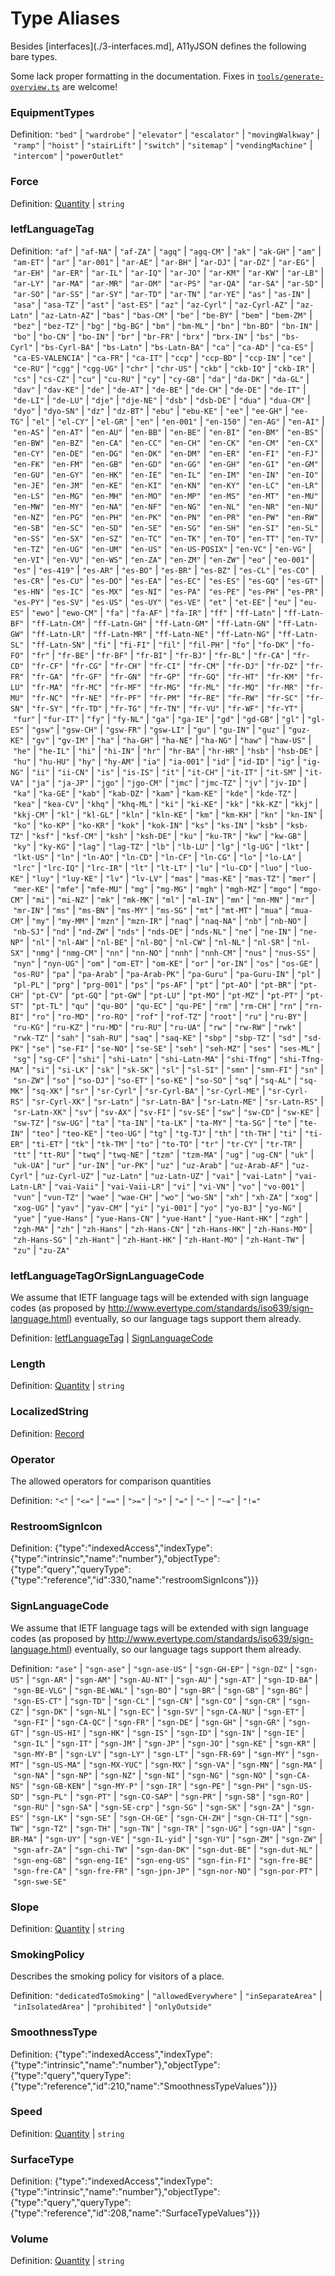 # Type Aliases

Besides [interfaces](./3-interfaces.md], A11yJSON defines the following bare types.

Some lack proper formatting in the documentation. Fixes in [`tools/generate-overview.ts`](https://github.com/sozialhelden/a11yjson/blob/master/tools/generate-overview.ts) are welcome!

### <a id="EquipmentTypes">EquipmentTypes</a>



Definition: <code>"bed"</code>&nbsp;|&nbsp;<code>"wardrobe"</code>&nbsp;|&nbsp;<code>"elevator"</code>&nbsp;|&nbsp;<code>"escalator"</code>&nbsp;|&nbsp;<code>"movingWalkway"</code>&nbsp;|&nbsp;<code>"ramp"</code>&nbsp;|&nbsp;<code>"hoist"</code>&nbsp;|&nbsp;<code>"stairLift"</code>&nbsp;|&nbsp;<code>"switch"</code>&nbsp;|&nbsp;<code>"sitemap"</code>&nbsp;|&nbsp;<code>"vendingMachine"</code>&nbsp;|&nbsp;<code>"intercom"</code>&nbsp;|&nbsp;<code>"powerOutlet"</code>



### <a id="Force">Force</a>



Definition: <a href="#Quantity">Quantity</a>&nbsp;|&nbsp;<code>string</code>



### <a id="IetfLanguageTag">IetfLanguageTag</a>



Definition: <code>"af"</code>&nbsp;|&nbsp;<code>"af-NA"</code>&nbsp;|&nbsp;<code>"af-ZA"</code>&nbsp;|&nbsp;<code>"agq"</code>&nbsp;|&nbsp;<code>"agq-CM"</code>&nbsp;|&nbsp;<code>"ak"</code>&nbsp;|&nbsp;<code>"ak-GH"</code>&nbsp;|&nbsp;<code>"am"</code>&nbsp;|&nbsp;<code>"am-ET"</code>&nbsp;|&nbsp;<code>"ar"</code>&nbsp;|&nbsp;<code>"ar-001"</code>&nbsp;|&nbsp;<code>"ar-AE"</code>&nbsp;|&nbsp;<code>"ar-BH"</code>&nbsp;|&nbsp;<code>"ar-DJ"</code>&nbsp;|&nbsp;<code>"ar-DZ"</code>&nbsp;|&nbsp;<code>"ar-EG"</code>&nbsp;|&nbsp;<code>"ar-EH"</code>&nbsp;|&nbsp;<code>"ar-ER"</code>&nbsp;|&nbsp;<code>"ar-IL"</code>&nbsp;|&nbsp;<code>"ar-IQ"</code>&nbsp;|&nbsp;<code>"ar-JO"</code>&nbsp;|&nbsp;<code>"ar-KM"</code>&nbsp;|&nbsp;<code>"ar-KW"</code>&nbsp;|&nbsp;<code>"ar-LB"</code>&nbsp;|&nbsp;<code>"ar-LY"</code>&nbsp;|&nbsp;<code>"ar-MA"</code>&nbsp;|&nbsp;<code>"ar-MR"</code>&nbsp;|&nbsp;<code>"ar-OM"</code>&nbsp;|&nbsp;<code>"ar-PS"</code>&nbsp;|&nbsp;<code>"ar-QA"</code>&nbsp;|&nbsp;<code>"ar-SA"</code>&nbsp;|&nbsp;<code>"ar-SD"</code>&nbsp;|&nbsp;<code>"ar-SO"</code>&nbsp;|&nbsp;<code>"ar-SS"</code>&nbsp;|&nbsp;<code>"ar-SY"</code>&nbsp;|&nbsp;<code>"ar-TD"</code>&nbsp;|&nbsp;<code>"ar-TN"</code>&nbsp;|&nbsp;<code>"ar-YE"</code>&nbsp;|&nbsp;<code>"as"</code>&nbsp;|&nbsp;<code>"as-IN"</code>&nbsp;|&nbsp;<code>"asa"</code>&nbsp;|&nbsp;<code>"asa-TZ"</code>&nbsp;|&nbsp;<code>"ast"</code>&nbsp;|&nbsp;<code>"ast-ES"</code>&nbsp;|&nbsp;<code>"az"</code>&nbsp;|&nbsp;<code>"az-Cyrl"</code>&nbsp;|&nbsp;<code>"az-Cyrl-AZ"</code>&nbsp;|&nbsp;<code>"az-Latn"</code>&nbsp;|&nbsp;<code>"az-Latn-AZ"</code>&nbsp;|&nbsp;<code>"bas"</code>&nbsp;|&nbsp;<code>"bas-CM"</code>&nbsp;|&nbsp;<code>"be"</code>&nbsp;|&nbsp;<code>"be-BY"</code>&nbsp;|&nbsp;<code>"bem"</code>&nbsp;|&nbsp;<code>"bem-ZM"</code>&nbsp;|&nbsp;<code>"bez"</code>&nbsp;|&nbsp;<code>"bez-TZ"</code>&nbsp;|&nbsp;<code>"bg"</code>&nbsp;|&nbsp;<code>"bg-BG"</code>&nbsp;|&nbsp;<code>"bm"</code>&nbsp;|&nbsp;<code>"bm-ML"</code>&nbsp;|&nbsp;<code>"bn"</code>&nbsp;|&nbsp;<code>"bn-BD"</code>&nbsp;|&nbsp;<code>"bn-IN"</code>&nbsp;|&nbsp;<code>"bo"</code>&nbsp;|&nbsp;<code>"bo-CN"</code>&nbsp;|&nbsp;<code>"bo-IN"</code>&nbsp;|&nbsp;<code>"br"</code>&nbsp;|&nbsp;<code>"br-FR"</code>&nbsp;|&nbsp;<code>"brx"</code>&nbsp;|&nbsp;<code>"brx-IN"</code>&nbsp;|&nbsp;<code>"bs"</code>&nbsp;|&nbsp;<code>"bs-Cyrl"</code>&nbsp;|&nbsp;<code>"bs-Cyrl-BA"</code>&nbsp;|&nbsp;<code>"bs-Latn"</code>&nbsp;|&nbsp;<code>"bs-Latn-BA"</code>&nbsp;|&nbsp;<code>"ca"</code>&nbsp;|&nbsp;<code>"ca-AD"</code>&nbsp;|&nbsp;<code>"ca-ES"</code>&nbsp;|&nbsp;<code>"ca-ES-VALENCIA"</code>&nbsp;|&nbsp;<code>"ca-FR"</code>&nbsp;|&nbsp;<code>"ca-IT"</code>&nbsp;|&nbsp;<code>"ccp"</code>&nbsp;|&nbsp;<code>"ccp-BD"</code>&nbsp;|&nbsp;<code>"ccp-IN"</code>&nbsp;|&nbsp;<code>"ce"</code>&nbsp;|&nbsp;<code>"ce-RU"</code>&nbsp;|&nbsp;<code>"cgg"</code>&nbsp;|&nbsp;<code>"cgg-UG"</code>&nbsp;|&nbsp;<code>"chr"</code>&nbsp;|&nbsp;<code>"chr-US"</code>&nbsp;|&nbsp;<code>"ckb"</code>&nbsp;|&nbsp;<code>"ckb-IQ"</code>&nbsp;|&nbsp;<code>"ckb-IR"</code>&nbsp;|&nbsp;<code>"cs"</code>&nbsp;|&nbsp;<code>"cs-CZ"</code>&nbsp;|&nbsp;<code>"cu"</code>&nbsp;|&nbsp;<code>"cu-RU"</code>&nbsp;|&nbsp;<code>"cy"</code>&nbsp;|&nbsp;<code>"cy-GB"</code>&nbsp;|&nbsp;<code>"da"</code>&nbsp;|&nbsp;<code>"da-DK"</code>&nbsp;|&nbsp;<code>"da-GL"</code>&nbsp;|&nbsp;<code>"dav"</code>&nbsp;|&nbsp;<code>"dav-KE"</code>&nbsp;|&nbsp;<code>"de"</code>&nbsp;|&nbsp;<code>"de-AT"</code>&nbsp;|&nbsp;<code>"de-BE"</code>&nbsp;|&nbsp;<code>"de-CH"</code>&nbsp;|&nbsp;<code>"de-DE"</code>&nbsp;|&nbsp;<code>"de-IT"</code>&nbsp;|&nbsp;<code>"de-LI"</code>&nbsp;|&nbsp;<code>"de-LU"</code>&nbsp;|&nbsp;<code>"dje"</code>&nbsp;|&nbsp;<code>"dje-NE"</code>&nbsp;|&nbsp;<code>"dsb"</code>&nbsp;|&nbsp;<code>"dsb-DE"</code>&nbsp;|&nbsp;<code>"dua"</code>&nbsp;|&nbsp;<code>"dua-CM"</code>&nbsp;|&nbsp;<code>"dyo"</code>&nbsp;|&nbsp;<code>"dyo-SN"</code>&nbsp;|&nbsp;<code>"dz"</code>&nbsp;|&nbsp;<code>"dz-BT"</code>&nbsp;|&nbsp;<code>"ebu"</code>&nbsp;|&nbsp;<code>"ebu-KE"</code>&nbsp;|&nbsp;<code>"ee"</code>&nbsp;|&nbsp;<code>"ee-GH"</code>&nbsp;|&nbsp;<code>"ee-TG"</code>&nbsp;|&nbsp;<code>"el"</code>&nbsp;|&nbsp;<code>"el-CY"</code>&nbsp;|&nbsp;<code>"el-GR"</code>&nbsp;|&nbsp;<code>"en"</code>&nbsp;|&nbsp;<code>"en-001"</code>&nbsp;|&nbsp;<code>"en-150"</code>&nbsp;|&nbsp;<code>"en-AG"</code>&nbsp;|&nbsp;<code>"en-AI"</code>&nbsp;|&nbsp;<code>"en-AS"</code>&nbsp;|&nbsp;<code>"en-AT"</code>&nbsp;|&nbsp;<code>"en-AU"</code>&nbsp;|&nbsp;<code>"en-BB"</code>&nbsp;|&nbsp;<code>"en-BE"</code>&nbsp;|&nbsp;<code>"en-BI"</code>&nbsp;|&nbsp;<code>"en-BM"</code>&nbsp;|&nbsp;<code>"en-BS"</code>&nbsp;|&nbsp;<code>"en-BW"</code>&nbsp;|&nbsp;<code>"en-BZ"</code>&nbsp;|&nbsp;<code>"en-CA"</code>&nbsp;|&nbsp;<code>"en-CC"</code>&nbsp;|&nbsp;<code>"en-CH"</code>&nbsp;|&nbsp;<code>"en-CK"</code>&nbsp;|&nbsp;<code>"en-CM"</code>&nbsp;|&nbsp;<code>"en-CX"</code>&nbsp;|&nbsp;<code>"en-CY"</code>&nbsp;|&nbsp;<code>"en-DE"</code>&nbsp;|&nbsp;<code>"en-DG"</code>&nbsp;|&nbsp;<code>"en-DK"</code>&nbsp;|&nbsp;<code>"en-DM"</code>&nbsp;|&nbsp;<code>"en-ER"</code>&nbsp;|&nbsp;<code>"en-FI"</code>&nbsp;|&nbsp;<code>"en-FJ"</code>&nbsp;|&nbsp;<code>"en-FK"</code>&nbsp;|&nbsp;<code>"en-FM"</code>&nbsp;|&nbsp;<code>"en-GB"</code>&nbsp;|&nbsp;<code>"en-GD"</code>&nbsp;|&nbsp;<code>"en-GG"</code>&nbsp;|&nbsp;<code>"en-GH"</code>&nbsp;|&nbsp;<code>"en-GI"</code>&nbsp;|&nbsp;<code>"en-GM"</code>&nbsp;|&nbsp;<code>"en-GU"</code>&nbsp;|&nbsp;<code>"en-GY"</code>&nbsp;|&nbsp;<code>"en-HK"</code>&nbsp;|&nbsp;<code>"en-IE"</code>&nbsp;|&nbsp;<code>"en-IL"</code>&nbsp;|&nbsp;<code>"en-IM"</code>&nbsp;|&nbsp;<code>"en-IN"</code>&nbsp;|&nbsp;<code>"en-IO"</code>&nbsp;|&nbsp;<code>"en-JE"</code>&nbsp;|&nbsp;<code>"en-JM"</code>&nbsp;|&nbsp;<code>"en-KE"</code>&nbsp;|&nbsp;<code>"en-KI"</code>&nbsp;|&nbsp;<code>"en-KN"</code>&nbsp;|&nbsp;<code>"en-KY"</code>&nbsp;|&nbsp;<code>"en-LC"</code>&nbsp;|&nbsp;<code>"en-LR"</code>&nbsp;|&nbsp;<code>"en-LS"</code>&nbsp;|&nbsp;<code>"en-MG"</code>&nbsp;|&nbsp;<code>"en-MH"</code>&nbsp;|&nbsp;<code>"en-MO"</code>&nbsp;|&nbsp;<code>"en-MP"</code>&nbsp;|&nbsp;<code>"en-MS"</code>&nbsp;|&nbsp;<code>"en-MT"</code>&nbsp;|&nbsp;<code>"en-MU"</code>&nbsp;|&nbsp;<code>"en-MW"</code>&nbsp;|&nbsp;<code>"en-MY"</code>&nbsp;|&nbsp;<code>"en-NA"</code>&nbsp;|&nbsp;<code>"en-NF"</code>&nbsp;|&nbsp;<code>"en-NG"</code>&nbsp;|&nbsp;<code>"en-NL"</code>&nbsp;|&nbsp;<code>"en-NR"</code>&nbsp;|&nbsp;<code>"en-NU"</code>&nbsp;|&nbsp;<code>"en-NZ"</code>&nbsp;|&nbsp;<code>"en-PG"</code>&nbsp;|&nbsp;<code>"en-PH"</code>&nbsp;|&nbsp;<code>"en-PK"</code>&nbsp;|&nbsp;<code>"en-PN"</code>&nbsp;|&nbsp;<code>"en-PR"</code>&nbsp;|&nbsp;<code>"en-PW"</code>&nbsp;|&nbsp;<code>"en-RW"</code>&nbsp;|&nbsp;<code>"en-SB"</code>&nbsp;|&nbsp;<code>"en-SC"</code>&nbsp;|&nbsp;<code>"en-SD"</code>&nbsp;|&nbsp;<code>"en-SE"</code>&nbsp;|&nbsp;<code>"en-SG"</code>&nbsp;|&nbsp;<code>"en-SH"</code>&nbsp;|&nbsp;<code>"en-SI"</code>&nbsp;|&nbsp;<code>"en-SL"</code>&nbsp;|&nbsp;<code>"en-SS"</code>&nbsp;|&nbsp;<code>"en-SX"</code>&nbsp;|&nbsp;<code>"en-SZ"</code>&nbsp;|&nbsp;<code>"en-TC"</code>&nbsp;|&nbsp;<code>"en-TK"</code>&nbsp;|&nbsp;<code>"en-TO"</code>&nbsp;|&nbsp;<code>"en-TT"</code>&nbsp;|&nbsp;<code>"en-TV"</code>&nbsp;|&nbsp;<code>"en-TZ"</code>&nbsp;|&nbsp;<code>"en-UG"</code>&nbsp;|&nbsp;<code>"en-UM"</code>&nbsp;|&nbsp;<code>"en-US"</code>&nbsp;|&nbsp;<code>"en-US-POSIX"</code>&nbsp;|&nbsp;<code>"en-VC"</code>&nbsp;|&nbsp;<code>"en-VG"</code>&nbsp;|&nbsp;<code>"en-VI"</code>&nbsp;|&nbsp;<code>"en-VU"</code>&nbsp;|&nbsp;<code>"en-WS"</code>&nbsp;|&nbsp;<code>"en-ZA"</code>&nbsp;|&nbsp;<code>"en-ZM"</code>&nbsp;|&nbsp;<code>"en-ZW"</code>&nbsp;|&nbsp;<code>"eo"</code>&nbsp;|&nbsp;<code>"eo-001"</code>&nbsp;|&nbsp;<code>"es"</code>&nbsp;|&nbsp;<code>"es-419"</code>&nbsp;|&nbsp;<code>"es-AR"</code>&nbsp;|&nbsp;<code>"es-BO"</code>&nbsp;|&nbsp;<code>"es-BR"</code>&nbsp;|&nbsp;<code>"es-BZ"</code>&nbsp;|&nbsp;<code>"es-CL"</code>&nbsp;|&nbsp;<code>"es-CO"</code>&nbsp;|&nbsp;<code>"es-CR"</code>&nbsp;|&nbsp;<code>"es-CU"</code>&nbsp;|&nbsp;<code>"es-DO"</code>&nbsp;|&nbsp;<code>"es-EA"</code>&nbsp;|&nbsp;<code>"es-EC"</code>&nbsp;|&nbsp;<code>"es-ES"</code>&nbsp;|&nbsp;<code>"es-GQ"</code>&nbsp;|&nbsp;<code>"es-GT"</code>&nbsp;|&nbsp;<code>"es-HN"</code>&nbsp;|&nbsp;<code>"es-IC"</code>&nbsp;|&nbsp;<code>"es-MX"</code>&nbsp;|&nbsp;<code>"es-NI"</code>&nbsp;|&nbsp;<code>"es-PA"</code>&nbsp;|&nbsp;<code>"es-PE"</code>&nbsp;|&nbsp;<code>"es-PH"</code>&nbsp;|&nbsp;<code>"es-PR"</code>&nbsp;|&nbsp;<code>"es-PY"</code>&nbsp;|&nbsp;<code>"es-SV"</code>&nbsp;|&nbsp;<code>"es-US"</code>&nbsp;|&nbsp;<code>"es-UY"</code>&nbsp;|&nbsp;<code>"es-VE"</code>&nbsp;|&nbsp;<code>"et"</code>&nbsp;|&nbsp;<code>"et-EE"</code>&nbsp;|&nbsp;<code>"eu"</code>&nbsp;|&nbsp;<code>"eu-ES"</code>&nbsp;|&nbsp;<code>"ewo"</code>&nbsp;|&nbsp;<code>"ewo-CM"</code>&nbsp;|&nbsp;<code>"fa"</code>&nbsp;|&nbsp;<code>"fa-AF"</code>&nbsp;|&nbsp;<code>"fa-IR"</code>&nbsp;|&nbsp;<code>"ff"</code>&nbsp;|&nbsp;<code>"ff-Latn"</code>&nbsp;|&nbsp;<code>"ff-Latn-BF"</code>&nbsp;|&nbsp;<code>"ff-Latn-CM"</code>&nbsp;|&nbsp;<code>"ff-Latn-GH"</code>&nbsp;|&nbsp;<code>"ff-Latn-GM"</code>&nbsp;|&nbsp;<code>"ff-Latn-GN"</code>&nbsp;|&nbsp;<code>"ff-Latn-GW"</code>&nbsp;|&nbsp;<code>"ff-Latn-LR"</code>&nbsp;|&nbsp;<code>"ff-Latn-MR"</code>&nbsp;|&nbsp;<code>"ff-Latn-NE"</code>&nbsp;|&nbsp;<code>"ff-Latn-NG"</code>&nbsp;|&nbsp;<code>"ff-Latn-SL"</code>&nbsp;|&nbsp;<code>"ff-Latn-SN"</code>&nbsp;|&nbsp;<code>"fi"</code>&nbsp;|&nbsp;<code>"fi-FI"</code>&nbsp;|&nbsp;<code>"fil"</code>&nbsp;|&nbsp;<code>"fil-PH"</code>&nbsp;|&nbsp;<code>"fo"</code>&nbsp;|&nbsp;<code>"fo-DK"</code>&nbsp;|&nbsp;<code>"fo-FO"</code>&nbsp;|&nbsp;<code>"fr"</code>&nbsp;|&nbsp;<code>"fr-BE"</code>&nbsp;|&nbsp;<code>"fr-BF"</code>&nbsp;|&nbsp;<code>"fr-BI"</code>&nbsp;|&nbsp;<code>"fr-BJ"</code>&nbsp;|&nbsp;<code>"fr-BL"</code>&nbsp;|&nbsp;<code>"fr-CA"</code>&nbsp;|&nbsp;<code>"fr-CD"</code>&nbsp;|&nbsp;<code>"fr-CF"</code>&nbsp;|&nbsp;<code>"fr-CG"</code>&nbsp;|&nbsp;<code>"fr-CH"</code>&nbsp;|&nbsp;<code>"fr-CI"</code>&nbsp;|&nbsp;<code>"fr-CM"</code>&nbsp;|&nbsp;<code>"fr-DJ"</code>&nbsp;|&nbsp;<code>"fr-DZ"</code>&nbsp;|&nbsp;<code>"fr-FR"</code>&nbsp;|&nbsp;<code>"fr-GA"</code>&nbsp;|&nbsp;<code>"fr-GF"</code>&nbsp;|&nbsp;<code>"fr-GN"</code>&nbsp;|&nbsp;<code>"fr-GP"</code>&nbsp;|&nbsp;<code>"fr-GQ"</code>&nbsp;|&nbsp;<code>"fr-HT"</code>&nbsp;|&nbsp;<code>"fr-KM"</code>&nbsp;|&nbsp;<code>"fr-LU"</code>&nbsp;|&nbsp;<code>"fr-MA"</code>&nbsp;|&nbsp;<code>"fr-MC"</code>&nbsp;|&nbsp;<code>"fr-MF"</code>&nbsp;|&nbsp;<code>"fr-MG"</code>&nbsp;|&nbsp;<code>"fr-ML"</code>&nbsp;|&nbsp;<code>"fr-MQ"</code>&nbsp;|&nbsp;<code>"fr-MR"</code>&nbsp;|&nbsp;<code>"fr-MU"</code>&nbsp;|&nbsp;<code>"fr-NC"</code>&nbsp;|&nbsp;<code>"fr-NE"</code>&nbsp;|&nbsp;<code>"fr-PF"</code>&nbsp;|&nbsp;<code>"fr-PM"</code>&nbsp;|&nbsp;<code>"fr-RE"</code>&nbsp;|&nbsp;<code>"fr-RW"</code>&nbsp;|&nbsp;<code>"fr-SC"</code>&nbsp;|&nbsp;<code>"fr-SN"</code>&nbsp;|&nbsp;<code>"fr-SY"</code>&nbsp;|&nbsp;<code>"fr-TD"</code>&nbsp;|&nbsp;<code>"fr-TG"</code>&nbsp;|&nbsp;<code>"fr-TN"</code>&nbsp;|&nbsp;<code>"fr-VU"</code>&nbsp;|&nbsp;<code>"fr-WF"</code>&nbsp;|&nbsp;<code>"fr-YT"</code>&nbsp;|&nbsp;<code>"fur"</code>&nbsp;|&nbsp;<code>"fur-IT"</code>&nbsp;|&nbsp;<code>"fy"</code>&nbsp;|&nbsp;<code>"fy-NL"</code>&nbsp;|&nbsp;<code>"ga"</code>&nbsp;|&nbsp;<code>"ga-IE"</code>&nbsp;|&nbsp;<code>"gd"</code>&nbsp;|&nbsp;<code>"gd-GB"</code>&nbsp;|&nbsp;<code>"gl"</code>&nbsp;|&nbsp;<code>"gl-ES"</code>&nbsp;|&nbsp;<code>"gsw"</code>&nbsp;|&nbsp;<code>"gsw-CH"</code>&nbsp;|&nbsp;<code>"gsw-FR"</code>&nbsp;|&nbsp;<code>"gsw-LI"</code>&nbsp;|&nbsp;<code>"gu"</code>&nbsp;|&nbsp;<code>"gu-IN"</code>&nbsp;|&nbsp;<code>"guz"</code>&nbsp;|&nbsp;<code>"guz-KE"</code>&nbsp;|&nbsp;<code>"gv"</code>&nbsp;|&nbsp;<code>"gv-IM"</code>&nbsp;|&nbsp;<code>"ha"</code>&nbsp;|&nbsp;<code>"ha-GH"</code>&nbsp;|&nbsp;<code>"ha-NE"</code>&nbsp;|&nbsp;<code>"ha-NG"</code>&nbsp;|&nbsp;<code>"haw"</code>&nbsp;|&nbsp;<code>"haw-US"</code>&nbsp;|&nbsp;<code>"he"</code>&nbsp;|&nbsp;<code>"he-IL"</code>&nbsp;|&nbsp;<code>"hi"</code>&nbsp;|&nbsp;<code>"hi-IN"</code>&nbsp;|&nbsp;<code>"hr"</code>&nbsp;|&nbsp;<code>"hr-BA"</code>&nbsp;|&nbsp;<code>"hr-HR"</code>&nbsp;|&nbsp;<code>"hsb"</code>&nbsp;|&nbsp;<code>"hsb-DE"</code>&nbsp;|&nbsp;<code>"hu"</code>&nbsp;|&nbsp;<code>"hu-HU"</code>&nbsp;|&nbsp;<code>"hy"</code>&nbsp;|&nbsp;<code>"hy-AM"</code>&nbsp;|&nbsp;<code>"ia"</code>&nbsp;|&nbsp;<code>"ia-001"</code>&nbsp;|&nbsp;<code>"id"</code>&nbsp;|&nbsp;<code>"id-ID"</code>&nbsp;|&nbsp;<code>"ig"</code>&nbsp;|&nbsp;<code>"ig-NG"</code>&nbsp;|&nbsp;<code>"ii"</code>&nbsp;|&nbsp;<code>"ii-CN"</code>&nbsp;|&nbsp;<code>"is"</code>&nbsp;|&nbsp;<code>"is-IS"</code>&nbsp;|&nbsp;<code>"it"</code>&nbsp;|&nbsp;<code>"it-CH"</code>&nbsp;|&nbsp;<code>"it-IT"</code>&nbsp;|&nbsp;<code>"it-SM"</code>&nbsp;|&nbsp;<code>"it-VA"</code>&nbsp;|&nbsp;<code>"ja"</code>&nbsp;|&nbsp;<code>"ja-JP"</code>&nbsp;|&nbsp;<code>"jgo"</code>&nbsp;|&nbsp;<code>"jgo-CM"</code>&nbsp;|&nbsp;<code>"jmc"</code>&nbsp;|&nbsp;<code>"jmc-TZ"</code>&nbsp;|&nbsp;<code>"jv"</code>&nbsp;|&nbsp;<code>"jv-ID"</code>&nbsp;|&nbsp;<code>"ka"</code>&nbsp;|&nbsp;<code>"ka-GE"</code>&nbsp;|&nbsp;<code>"kab"</code>&nbsp;|&nbsp;<code>"kab-DZ"</code>&nbsp;|&nbsp;<code>"kam"</code>&nbsp;|&nbsp;<code>"kam-KE"</code>&nbsp;|&nbsp;<code>"kde"</code>&nbsp;|&nbsp;<code>"kde-TZ"</code>&nbsp;|&nbsp;<code>"kea"</code>&nbsp;|&nbsp;<code>"kea-CV"</code>&nbsp;|&nbsp;<code>"khq"</code>&nbsp;|&nbsp;<code>"khq-ML"</code>&nbsp;|&nbsp;<code>"ki"</code>&nbsp;|&nbsp;<code>"ki-KE"</code>&nbsp;|&nbsp;<code>"kk"</code>&nbsp;|&nbsp;<code>"kk-KZ"</code>&nbsp;|&nbsp;<code>"kkj"</code>&nbsp;|&nbsp;<code>"kkj-CM"</code>&nbsp;|&nbsp;<code>"kl"</code>&nbsp;|&nbsp;<code>"kl-GL"</code>&nbsp;|&nbsp;<code>"kln"</code>&nbsp;|&nbsp;<code>"kln-KE"</code>&nbsp;|&nbsp;<code>"km"</code>&nbsp;|&nbsp;<code>"km-KH"</code>&nbsp;|&nbsp;<code>"kn"</code>&nbsp;|&nbsp;<code>"kn-IN"</code>&nbsp;|&nbsp;<code>"ko"</code>&nbsp;|&nbsp;<code>"ko-KP"</code>&nbsp;|&nbsp;<code>"ko-KR"</code>&nbsp;|&nbsp;<code>"kok"</code>&nbsp;|&nbsp;<code>"kok-IN"</code>&nbsp;|&nbsp;<code>"ks"</code>&nbsp;|&nbsp;<code>"ks-IN"</code>&nbsp;|&nbsp;<code>"ksb"</code>&nbsp;|&nbsp;<code>"ksb-TZ"</code>&nbsp;|&nbsp;<code>"ksf"</code>&nbsp;|&nbsp;<code>"ksf-CM"</code>&nbsp;|&nbsp;<code>"ksh"</code>&nbsp;|&nbsp;<code>"ksh-DE"</code>&nbsp;|&nbsp;<code>"ku"</code>&nbsp;|&nbsp;<code>"ku-TR"</code>&nbsp;|&nbsp;<code>"kw"</code>&nbsp;|&nbsp;<code>"kw-GB"</code>&nbsp;|&nbsp;<code>"ky"</code>&nbsp;|&nbsp;<code>"ky-KG"</code>&nbsp;|&nbsp;<code>"lag"</code>&nbsp;|&nbsp;<code>"lag-TZ"</code>&nbsp;|&nbsp;<code>"lb"</code>&nbsp;|&nbsp;<code>"lb-LU"</code>&nbsp;|&nbsp;<code>"lg"</code>&nbsp;|&nbsp;<code>"lg-UG"</code>&nbsp;|&nbsp;<code>"lkt"</code>&nbsp;|&nbsp;<code>"lkt-US"</code>&nbsp;|&nbsp;<code>"ln"</code>&nbsp;|&nbsp;<code>"ln-AO"</code>&nbsp;|&nbsp;<code>"ln-CD"</code>&nbsp;|&nbsp;<code>"ln-CF"</code>&nbsp;|&nbsp;<code>"ln-CG"</code>&nbsp;|&nbsp;<code>"lo"</code>&nbsp;|&nbsp;<code>"lo-LA"</code>&nbsp;|&nbsp;<code>"lrc"</code>&nbsp;|&nbsp;<code>"lrc-IQ"</code>&nbsp;|&nbsp;<code>"lrc-IR"</code>&nbsp;|&nbsp;<code>"lt"</code>&nbsp;|&nbsp;<code>"lt-LT"</code>&nbsp;|&nbsp;<code>"lu"</code>&nbsp;|&nbsp;<code>"lu-CD"</code>&nbsp;|&nbsp;<code>"luo"</code>&nbsp;|&nbsp;<code>"luo-KE"</code>&nbsp;|&nbsp;<code>"luy"</code>&nbsp;|&nbsp;<code>"luy-KE"</code>&nbsp;|&nbsp;<code>"lv"</code>&nbsp;|&nbsp;<code>"lv-LV"</code>&nbsp;|&nbsp;<code>"mas"</code>&nbsp;|&nbsp;<code>"mas-KE"</code>&nbsp;|&nbsp;<code>"mas-TZ"</code>&nbsp;|&nbsp;<code>"mer"</code>&nbsp;|&nbsp;<code>"mer-KE"</code>&nbsp;|&nbsp;<code>"mfe"</code>&nbsp;|&nbsp;<code>"mfe-MU"</code>&nbsp;|&nbsp;<code>"mg"</code>&nbsp;|&nbsp;<code>"mg-MG"</code>&nbsp;|&nbsp;<code>"mgh"</code>&nbsp;|&nbsp;<code>"mgh-MZ"</code>&nbsp;|&nbsp;<code>"mgo"</code>&nbsp;|&nbsp;<code>"mgo-CM"</code>&nbsp;|&nbsp;<code>"mi"</code>&nbsp;|&nbsp;<code>"mi-NZ"</code>&nbsp;|&nbsp;<code>"mk"</code>&nbsp;|&nbsp;<code>"mk-MK"</code>&nbsp;|&nbsp;<code>"ml"</code>&nbsp;|&nbsp;<code>"ml-IN"</code>&nbsp;|&nbsp;<code>"mn"</code>&nbsp;|&nbsp;<code>"mn-MN"</code>&nbsp;|&nbsp;<code>"mr"</code>&nbsp;|&nbsp;<code>"mr-IN"</code>&nbsp;|&nbsp;<code>"ms"</code>&nbsp;|&nbsp;<code>"ms-BN"</code>&nbsp;|&nbsp;<code>"ms-MY"</code>&nbsp;|&nbsp;<code>"ms-SG"</code>&nbsp;|&nbsp;<code>"mt"</code>&nbsp;|&nbsp;<code>"mt-MT"</code>&nbsp;|&nbsp;<code>"mua"</code>&nbsp;|&nbsp;<code>"mua-CM"</code>&nbsp;|&nbsp;<code>"my"</code>&nbsp;|&nbsp;<code>"my-MM"</code>&nbsp;|&nbsp;<code>"mzn"</code>&nbsp;|&nbsp;<code>"mzn-IR"</code>&nbsp;|&nbsp;<code>"naq"</code>&nbsp;|&nbsp;<code>"naq-NA"</code>&nbsp;|&nbsp;<code>"nb"</code>&nbsp;|&nbsp;<code>"nb-NO"</code>&nbsp;|&nbsp;<code>"nb-SJ"</code>&nbsp;|&nbsp;<code>"nd"</code>&nbsp;|&nbsp;<code>"nd-ZW"</code>&nbsp;|&nbsp;<code>"nds"</code>&nbsp;|&nbsp;<code>"nds-DE"</code>&nbsp;|&nbsp;<code>"nds-NL"</code>&nbsp;|&nbsp;<code>"ne"</code>&nbsp;|&nbsp;<code>"ne-IN"</code>&nbsp;|&nbsp;<code>"ne-NP"</code>&nbsp;|&nbsp;<code>"nl"</code>&nbsp;|&nbsp;<code>"nl-AW"</code>&nbsp;|&nbsp;<code>"nl-BE"</code>&nbsp;|&nbsp;<code>"nl-BQ"</code>&nbsp;|&nbsp;<code>"nl-CW"</code>&nbsp;|&nbsp;<code>"nl-NL"</code>&nbsp;|&nbsp;<code>"nl-SR"</code>&nbsp;|&nbsp;<code>"nl-SX"</code>&nbsp;|&nbsp;<code>"nmg"</code>&nbsp;|&nbsp;<code>"nmg-CM"</code>&nbsp;|&nbsp;<code>"nn"</code>&nbsp;|&nbsp;<code>"nn-NO"</code>&nbsp;|&nbsp;<code>"nnh"</code>&nbsp;|&nbsp;<code>"nnh-CM"</code>&nbsp;|&nbsp;<code>"nus"</code>&nbsp;|&nbsp;<code>"nus-SS"</code>&nbsp;|&nbsp;<code>"nyn"</code>&nbsp;|&nbsp;<code>"nyn-UG"</code>&nbsp;|&nbsp;<code>"om"</code>&nbsp;|&nbsp;<code>"om-ET"</code>&nbsp;|&nbsp;<code>"om-KE"</code>&nbsp;|&nbsp;<code>"or"</code>&nbsp;|&nbsp;<code>"or-IN"</code>&nbsp;|&nbsp;<code>"os"</code>&nbsp;|&nbsp;<code>"os-GE"</code>&nbsp;|&nbsp;<code>"os-RU"</code>&nbsp;|&nbsp;<code>"pa"</code>&nbsp;|&nbsp;<code>"pa-Arab"</code>&nbsp;|&nbsp;<code>"pa-Arab-PK"</code>&nbsp;|&nbsp;<code>"pa-Guru"</code>&nbsp;|&nbsp;<code>"pa-Guru-IN"</code>&nbsp;|&nbsp;<code>"pl"</code>&nbsp;|&nbsp;<code>"pl-PL"</code>&nbsp;|&nbsp;<code>"prg"</code>&nbsp;|&nbsp;<code>"prg-001"</code>&nbsp;|&nbsp;<code>"ps"</code>&nbsp;|&nbsp;<code>"ps-AF"</code>&nbsp;|&nbsp;<code>"pt"</code>&nbsp;|&nbsp;<code>"pt-AO"</code>&nbsp;|&nbsp;<code>"pt-BR"</code>&nbsp;|&nbsp;<code>"pt-CH"</code>&nbsp;|&nbsp;<code>"pt-CV"</code>&nbsp;|&nbsp;<code>"pt-GQ"</code>&nbsp;|&nbsp;<code>"pt-GW"</code>&nbsp;|&nbsp;<code>"pt-LU"</code>&nbsp;|&nbsp;<code>"pt-MO"</code>&nbsp;|&nbsp;<code>"pt-MZ"</code>&nbsp;|&nbsp;<code>"pt-PT"</code>&nbsp;|&nbsp;<code>"pt-ST"</code>&nbsp;|&nbsp;<code>"pt-TL"</code>&nbsp;|&nbsp;<code>"qu"</code>&nbsp;|&nbsp;<code>"qu-BO"</code>&nbsp;|&nbsp;<code>"qu-EC"</code>&nbsp;|&nbsp;<code>"qu-PE"</code>&nbsp;|&nbsp;<code>"rm"</code>&nbsp;|&nbsp;<code>"rm-CH"</code>&nbsp;|&nbsp;<code>"rn"</code>&nbsp;|&nbsp;<code>"rn-BI"</code>&nbsp;|&nbsp;<code>"ro"</code>&nbsp;|&nbsp;<code>"ro-MD"</code>&nbsp;|&nbsp;<code>"ro-RO"</code>&nbsp;|&nbsp;<code>"rof"</code>&nbsp;|&nbsp;<code>"rof-TZ"</code>&nbsp;|&nbsp;<code>"root"</code>&nbsp;|&nbsp;<code>"ru"</code>&nbsp;|&nbsp;<code>"ru-BY"</code>&nbsp;|&nbsp;<code>"ru-KG"</code>&nbsp;|&nbsp;<code>"ru-KZ"</code>&nbsp;|&nbsp;<code>"ru-MD"</code>&nbsp;|&nbsp;<code>"ru-RU"</code>&nbsp;|&nbsp;<code>"ru-UA"</code>&nbsp;|&nbsp;<code>"rw"</code>&nbsp;|&nbsp;<code>"rw-RW"</code>&nbsp;|&nbsp;<code>"rwk"</code>&nbsp;|&nbsp;<code>"rwk-TZ"</code>&nbsp;|&nbsp;<code>"sah"</code>&nbsp;|&nbsp;<code>"sah-RU"</code>&nbsp;|&nbsp;<code>"saq"</code>&nbsp;|&nbsp;<code>"saq-KE"</code>&nbsp;|&nbsp;<code>"sbp"</code>&nbsp;|&nbsp;<code>"sbp-TZ"</code>&nbsp;|&nbsp;<code>"sd"</code>&nbsp;|&nbsp;<code>"sd-PK"</code>&nbsp;|&nbsp;<code>"se"</code>&nbsp;|&nbsp;<code>"se-FI"</code>&nbsp;|&nbsp;<code>"se-NO"</code>&nbsp;|&nbsp;<code>"se-SE"</code>&nbsp;|&nbsp;<code>"seh"</code>&nbsp;|&nbsp;<code>"seh-MZ"</code>&nbsp;|&nbsp;<code>"ses"</code>&nbsp;|&nbsp;<code>"ses-ML"</code>&nbsp;|&nbsp;<code>"sg"</code>&nbsp;|&nbsp;<code>"sg-CF"</code>&nbsp;|&nbsp;<code>"shi"</code>&nbsp;|&nbsp;<code>"shi-Latn"</code>&nbsp;|&nbsp;<code>"shi-Latn-MA"</code>&nbsp;|&nbsp;<code>"shi-Tfng"</code>&nbsp;|&nbsp;<code>"shi-Tfng-MA"</code>&nbsp;|&nbsp;<code>"si"</code>&nbsp;|&nbsp;<code>"si-LK"</code>&nbsp;|&nbsp;<code>"sk"</code>&nbsp;|&nbsp;<code>"sk-SK"</code>&nbsp;|&nbsp;<code>"sl"</code>&nbsp;|&nbsp;<code>"sl-SI"</code>&nbsp;|&nbsp;<code>"smn"</code>&nbsp;|&nbsp;<code>"smn-FI"</code>&nbsp;|&nbsp;<code>"sn"</code>&nbsp;|&nbsp;<code>"sn-ZW"</code>&nbsp;|&nbsp;<code>"so"</code>&nbsp;|&nbsp;<code>"so-DJ"</code>&nbsp;|&nbsp;<code>"so-ET"</code>&nbsp;|&nbsp;<code>"so-KE"</code>&nbsp;|&nbsp;<code>"so-SO"</code>&nbsp;|&nbsp;<code>"sq"</code>&nbsp;|&nbsp;<code>"sq-AL"</code>&nbsp;|&nbsp;<code>"sq-MK"</code>&nbsp;|&nbsp;<code>"sq-XK"</code>&nbsp;|&nbsp;<code>"sr"</code>&nbsp;|&nbsp;<code>"sr-Cyrl"</code>&nbsp;|&nbsp;<code>"sr-Cyrl-BA"</code>&nbsp;|&nbsp;<code>"sr-Cyrl-ME"</code>&nbsp;|&nbsp;<code>"sr-Cyrl-RS"</code>&nbsp;|&nbsp;<code>"sr-Cyrl-XK"</code>&nbsp;|&nbsp;<code>"sr-Latn"</code>&nbsp;|&nbsp;<code>"sr-Latn-BA"</code>&nbsp;|&nbsp;<code>"sr-Latn-ME"</code>&nbsp;|&nbsp;<code>"sr-Latn-RS"</code>&nbsp;|&nbsp;<code>"sr-Latn-XK"</code>&nbsp;|&nbsp;<code>"sv"</code>&nbsp;|&nbsp;<code>"sv-AX"</code>&nbsp;|&nbsp;<code>"sv-FI"</code>&nbsp;|&nbsp;<code>"sv-SE"</code>&nbsp;|&nbsp;<code>"sw"</code>&nbsp;|&nbsp;<code>"sw-CD"</code>&nbsp;|&nbsp;<code>"sw-KE"</code>&nbsp;|&nbsp;<code>"sw-TZ"</code>&nbsp;|&nbsp;<code>"sw-UG"</code>&nbsp;|&nbsp;<code>"ta"</code>&nbsp;|&nbsp;<code>"ta-IN"</code>&nbsp;|&nbsp;<code>"ta-LK"</code>&nbsp;|&nbsp;<code>"ta-MY"</code>&nbsp;|&nbsp;<code>"ta-SG"</code>&nbsp;|&nbsp;<code>"te"</code>&nbsp;|&nbsp;<code>"te-IN"</code>&nbsp;|&nbsp;<code>"teo"</code>&nbsp;|&nbsp;<code>"teo-KE"</code>&nbsp;|&nbsp;<code>"teo-UG"</code>&nbsp;|&nbsp;<code>"tg"</code>&nbsp;|&nbsp;<code>"tg-TJ"</code>&nbsp;|&nbsp;<code>"th"</code>&nbsp;|&nbsp;<code>"th-TH"</code>&nbsp;|&nbsp;<code>"ti"</code>&nbsp;|&nbsp;<code>"ti-ER"</code>&nbsp;|&nbsp;<code>"ti-ET"</code>&nbsp;|&nbsp;<code>"tk"</code>&nbsp;|&nbsp;<code>"tk-TM"</code>&nbsp;|&nbsp;<code>"to"</code>&nbsp;|&nbsp;<code>"to-TO"</code>&nbsp;|&nbsp;<code>"tr"</code>&nbsp;|&nbsp;<code>"tr-CY"</code>&nbsp;|&nbsp;<code>"tr-TR"</code>&nbsp;|&nbsp;<code>"tt"</code>&nbsp;|&nbsp;<code>"tt-RU"</code>&nbsp;|&nbsp;<code>"twq"</code>&nbsp;|&nbsp;<code>"twq-NE"</code>&nbsp;|&nbsp;<code>"tzm"</code>&nbsp;|&nbsp;<code>"tzm-MA"</code>&nbsp;|&nbsp;<code>"ug"</code>&nbsp;|&nbsp;<code>"ug-CN"</code>&nbsp;|&nbsp;<code>"uk"</code>&nbsp;|&nbsp;<code>"uk-UA"</code>&nbsp;|&nbsp;<code>"ur"</code>&nbsp;|&nbsp;<code>"ur-IN"</code>&nbsp;|&nbsp;<code>"ur-PK"</code>&nbsp;|&nbsp;<code>"uz"</code>&nbsp;|&nbsp;<code>"uz-Arab"</code>&nbsp;|&nbsp;<code>"uz-Arab-AF"</code>&nbsp;|&nbsp;<code>"uz-Cyrl"</code>&nbsp;|&nbsp;<code>"uz-Cyrl-UZ"</code>&nbsp;|&nbsp;<code>"uz-Latn"</code>&nbsp;|&nbsp;<code>"uz-Latn-UZ"</code>&nbsp;|&nbsp;<code>"vai"</code>&nbsp;|&nbsp;<code>"vai-Latn"</code>&nbsp;|&nbsp;<code>"vai-Latn-LR"</code>&nbsp;|&nbsp;<code>"vai-Vaii"</code>&nbsp;|&nbsp;<code>"vai-Vaii-LR"</code>&nbsp;|&nbsp;<code>"vi"</code>&nbsp;|&nbsp;<code>"vi-VN"</code>&nbsp;|&nbsp;<code>"vo"</code>&nbsp;|&nbsp;<code>"vo-001"</code>&nbsp;|&nbsp;<code>"vun"</code>&nbsp;|&nbsp;<code>"vun-TZ"</code>&nbsp;|&nbsp;<code>"wae"</code>&nbsp;|&nbsp;<code>"wae-CH"</code>&nbsp;|&nbsp;<code>"wo"</code>&nbsp;|&nbsp;<code>"wo-SN"</code>&nbsp;|&nbsp;<code>"xh"</code>&nbsp;|&nbsp;<code>"xh-ZA"</code>&nbsp;|&nbsp;<code>"xog"</code>&nbsp;|&nbsp;<code>"xog-UG"</code>&nbsp;|&nbsp;<code>"yav"</code>&nbsp;|&nbsp;<code>"yav-CM"</code>&nbsp;|&nbsp;<code>"yi"</code>&nbsp;|&nbsp;<code>"yi-001"</code>&nbsp;|&nbsp;<code>"yo"</code>&nbsp;|&nbsp;<code>"yo-BJ"</code>&nbsp;|&nbsp;<code>"yo-NG"</code>&nbsp;|&nbsp;<code>"yue"</code>&nbsp;|&nbsp;<code>"yue-Hans"</code>&nbsp;|&nbsp;<code>"yue-Hans-CN"</code>&nbsp;|&nbsp;<code>"yue-Hant"</code>&nbsp;|&nbsp;<code>"yue-Hant-HK"</code>&nbsp;|&nbsp;<code>"zgh"</code>&nbsp;|&nbsp;<code>"zgh-MA"</code>&nbsp;|&nbsp;<code>"zh"</code>&nbsp;|&nbsp;<code>"zh-Hans"</code>&nbsp;|&nbsp;<code>"zh-Hans-CN"</code>&nbsp;|&nbsp;<code>"zh-Hans-HK"</code>&nbsp;|&nbsp;<code>"zh-Hans-MO"</code>&nbsp;|&nbsp;<code>"zh-Hans-SG"</code>&nbsp;|&nbsp;<code>"zh-Hant"</code>&nbsp;|&nbsp;<code>"zh-Hant-HK"</code>&nbsp;|&nbsp;<code>"zh-Hant-MO"</code>&nbsp;|&nbsp;<code>"zh-Hant-TW"</code>&nbsp;|&nbsp;<code>"zu"</code>&nbsp;|&nbsp;<code>"zu-ZA"</code>



### <a id="IetfLanguageTagOrSignLanguageCode">IetfLanguageTagOrSignLanguageCode</a>

We assume that IETF language tags will be extended with sign language codes (as proposed by
http://www.evertype.com/standards/iso639/sign-language.html) eventually, so our language tags
support them already.

Definition: <a href="#IetfLanguageTag">IetfLanguageTag</a>&nbsp;|&nbsp;<a href="#SignLanguageCode">SignLanguageCode</a>



### <a id="Length">Length</a>



Definition: <a href="#Quantity">Quantity</a>&nbsp;|&nbsp;<code>string</code>



### <a id="LocalizedString">LocalizedString</a>



Definition: <a href="#Record">Record</a>



### <a id="Operator">Operator</a>

The allowed operators for comparison quantities

Definition: <code>"<"</code>&nbsp;|&nbsp;<code>"<="</code>&nbsp;|&nbsp;<code>"=="</code>&nbsp;|&nbsp;<code>">="</code>&nbsp;|&nbsp;<code>">"</code>&nbsp;|&nbsp;<code>"="</code>&nbsp;|&nbsp;<code>"~"</code>&nbsp;|&nbsp;<code>"~="</code>&nbsp;|&nbsp;<code>"!="</code>



### <a id="RestroomSignIcon">RestroomSignIcon</a>



Definition: {"type":"indexedAccess","indexType":{"type":"intrinsic","name":"number"},"objectType":{"type":"query","queryType":{"type":"reference","id":330,"name":"restroomSignIcons"}}}



### <a id="SignLanguageCode">SignLanguageCode</a>

We assume that IETF language tags will be extended with sign language codes (as proposed by
http://www.evertype.com/standards/iso639/sign-language.html) eventually, so our language tags
support them already.

Definition: <code>"ase"</code>&nbsp;|&nbsp;<code>"sgn-ase"</code>&nbsp;|&nbsp;<code>"sgn-ase-US"</code>&nbsp;|&nbsp;<code>"sgn-GH-EP"</code>&nbsp;|&nbsp;<code>"sgn-DZ"</code>&nbsp;|&nbsp;<code>"sgn-US"</code>&nbsp;|&nbsp;<code>"sgn-AR"</code>&nbsp;|&nbsp;<code>"sgn-AM"</code>&nbsp;|&nbsp;<code>"sgn-AU-NT"</code>&nbsp;|&nbsp;<code>"sgn-AU"</code>&nbsp;|&nbsp;<code>"sgn-AT"</code>&nbsp;|&nbsp;<code>"sgn-ID-BA"</code>&nbsp;|&nbsp;<code>"sgn-BE-VLG"</code>&nbsp;|&nbsp;<code>"sgn-BE-WAL"</code>&nbsp;|&nbsp;<code>"sgn-BO"</code>&nbsp;|&nbsp;<code>"sgn-BR"</code>&nbsp;|&nbsp;<code>"sgn-GB"</code>&nbsp;|&nbsp;<code>"sgn-BG"</code>&nbsp;|&nbsp;<code>"sgn-ES-CT"</code>&nbsp;|&nbsp;<code>"sgn-TD"</code>&nbsp;|&nbsp;<code>"sgn-CL"</code>&nbsp;|&nbsp;<code>"sgn-CN"</code>&nbsp;|&nbsp;<code>"sgn-CO"</code>&nbsp;|&nbsp;<code>"sgn-CR"</code>&nbsp;|&nbsp;<code>"sgn-CZ"</code>&nbsp;|&nbsp;<code>"sgn-DK"</code>&nbsp;|&nbsp;<code>"sgn-NL"</code>&nbsp;|&nbsp;<code>"sgn-EC"</code>&nbsp;|&nbsp;<code>"sgn-SV"</code>&nbsp;|&nbsp;<code>"sgn-CA-NU"</code>&nbsp;|&nbsp;<code>"sgn-ET"</code>&nbsp;|&nbsp;<code>"sgn-FI"</code>&nbsp;|&nbsp;<code>"sgn-CA-QC"</code>&nbsp;|&nbsp;<code>"sgn-FR"</code>&nbsp;|&nbsp;<code>"sgn-DE"</code>&nbsp;|&nbsp;<code>"sgn-GH"</code>&nbsp;|&nbsp;<code>"sgn-GR"</code>&nbsp;|&nbsp;<code>"sgn-GT"</code>&nbsp;|&nbsp;<code>"sgn-US-HI"</code>&nbsp;|&nbsp;<code>"sgn-HK"</code>&nbsp;|&nbsp;<code>"sgn-IS"</code>&nbsp;|&nbsp;<code>"sgn-ID"</code>&nbsp;|&nbsp;<code>"sgn-IN"</code>&nbsp;|&nbsp;<code>"sgn-IE"</code>&nbsp;|&nbsp;<code>"sgn-IL"</code>&nbsp;|&nbsp;<code>"sgn-IT"</code>&nbsp;|&nbsp;<code>"sgn-JM"</code>&nbsp;|&nbsp;<code>"sgn-JP"</code>&nbsp;|&nbsp;<code>"sgn-JO"</code>&nbsp;|&nbsp;<code>"sgn-KE"</code>&nbsp;|&nbsp;<code>"sgn-KR"</code>&nbsp;|&nbsp;<code>"sgn-MY-B"</code>&nbsp;|&nbsp;<code>"sgn-LV"</code>&nbsp;|&nbsp;<code>"sgn-LY"</code>&nbsp;|&nbsp;<code>"sgn-LT"</code>&nbsp;|&nbsp;<code>"sgn-FR-69"</code>&nbsp;|&nbsp;<code>"sgn-MY"</code>&nbsp;|&nbsp;<code>"sgn-MT"</code>&nbsp;|&nbsp;<code>"sgn-US-MA"</code>&nbsp;|&nbsp;<code>"sgn-MX-YUC"</code>&nbsp;|&nbsp;<code>"sgn-MX"</code>&nbsp;|&nbsp;<code>"sgn-VA"</code>&nbsp;|&nbsp;<code>"sgn-MN"</code>&nbsp;|&nbsp;<code>"sgn-MA"</code>&nbsp;|&nbsp;<code>"sgn-NA"</code>&nbsp;|&nbsp;<code>"sgn-NP"</code>&nbsp;|&nbsp;<code>"sgn-NZ"</code>&nbsp;|&nbsp;<code>"sgn-NI"</code>&nbsp;|&nbsp;<code>"sgn-NG"</code>&nbsp;|&nbsp;<code>"sgn-NO"</code>&nbsp;|&nbsp;<code>"sgn-CA-NS"</code>&nbsp;|&nbsp;<code>"sgn-GB-KEN"</code>&nbsp;|&nbsp;<code>"sgn-MY-P"</code>&nbsp;|&nbsp;<code>"sgn-IR"</code>&nbsp;|&nbsp;<code>"sgn-PE"</code>&nbsp;|&nbsp;<code>"sgn-PH"</code>&nbsp;|&nbsp;<code>"sgn-US-SD"</code>&nbsp;|&nbsp;<code>"sgn-PL"</code>&nbsp;|&nbsp;<code>"sgn-PT"</code>&nbsp;|&nbsp;<code>"sgn-CO-SAP"</code>&nbsp;|&nbsp;<code>"sgn-PR"</code>&nbsp;|&nbsp;<code>"sgn-SB"</code>&nbsp;|&nbsp;<code>"sgn-RO"</code>&nbsp;|&nbsp;<code>"sgn-RU"</code>&nbsp;|&nbsp;<code>"sgn-SA"</code>&nbsp;|&nbsp;<code>"sgn-SE-crp"</code>&nbsp;|&nbsp;<code>"sgn-SG"</code>&nbsp;|&nbsp;<code>"sgn-SK"</code>&nbsp;|&nbsp;<code>"sgn-ZA"</code>&nbsp;|&nbsp;<code>"sgn-ES"</code>&nbsp;|&nbsp;<code>"sgn-LK"</code>&nbsp;|&nbsp;<code>"sgn-SE"</code>&nbsp;|&nbsp;<code>"sgn-CH-GE"</code>&nbsp;|&nbsp;<code>"sgn-CH-ZH"</code>&nbsp;|&nbsp;<code>"sgn-CH-TI"</code>&nbsp;|&nbsp;<code>"sgn-TW"</code>&nbsp;|&nbsp;<code>"sgn-TZ"</code>&nbsp;|&nbsp;<code>"sgn-TH"</code>&nbsp;|&nbsp;<code>"sgn-TN"</code>&nbsp;|&nbsp;<code>"sgn-TR"</code>&nbsp;|&nbsp;<code>"sgn-UG"</code>&nbsp;|&nbsp;<code>"sgn-UA"</code>&nbsp;|&nbsp;<code>"sgn-BR-MA"</code>&nbsp;|&nbsp;<code>"sgn-UY"</code>&nbsp;|&nbsp;<code>"sgn-VE"</code>&nbsp;|&nbsp;<code>"sgn-IL-yid"</code>&nbsp;|&nbsp;<code>"sgn-YU"</code>&nbsp;|&nbsp;<code>"sgn-ZM"</code>&nbsp;|&nbsp;<code>"sgn-ZW"</code>&nbsp;|&nbsp;<code>"sgn-afr-ZA"</code>&nbsp;|&nbsp;<code>"sgn-chi-TW"</code>&nbsp;|&nbsp;<code>"sgn-dan-DK"</code>&nbsp;|&nbsp;<code>"sgn-dut-BE"</code>&nbsp;|&nbsp;<code>"sgn-dut-NL"</code>&nbsp;|&nbsp;<code>"sgn-eng-GB"</code>&nbsp;|&nbsp;<code>"sgn-eng-IE"</code>&nbsp;|&nbsp;<code>"sgn-eng-US"</code>&nbsp;|&nbsp;<code>"sgn-fin-FI"</code>&nbsp;|&nbsp;<code>"sgn-fre-BE"</code>&nbsp;|&nbsp;<code>"sgn-fre-CA"</code>&nbsp;|&nbsp;<code>"sgn-fre-FR"</code>&nbsp;|&nbsp;<code>"sgn-jpn-JP"</code>&nbsp;|&nbsp;<code>"sgn-nor-NO"</code>&nbsp;|&nbsp;<code>"sgn-por-PT"</code>&nbsp;|&nbsp;<code>"sgn-swe-SE"</code>



### <a id="Slope">Slope</a>



Definition: <a href="#Quantity">Quantity</a>&nbsp;|&nbsp;<code>string</code>



### <a id="SmokingPolicy">SmokingPolicy</a>

Describes the smoking policy for visitors of a place.

Definition: <code>"dedicatedToSmoking"</code>&nbsp;|&nbsp;<code>"allowedEverywhere"</code>&nbsp;|&nbsp;<code>"inSeparateArea"</code>&nbsp;|&nbsp;<code>"inIsolatedArea"</code>&nbsp;|&nbsp;<code>"prohibited"</code>&nbsp;|&nbsp;<code>"onlyOutside"</code>



### <a id="SmoothnessType">SmoothnessType</a>



Definition: {"type":"indexedAccess","indexType":{"type":"intrinsic","name":"number"},"objectType":{"type":"query","queryType":{"type":"reference","id":210,"name":"SmoothnessTypeValues"}}}



### <a id="Speed">Speed</a>



Definition: <a href="#Quantity">Quantity</a>&nbsp;|&nbsp;<code>string</code>



### <a id="SurfaceType">SurfaceType</a>



Definition: {"type":"indexedAccess","indexType":{"type":"intrinsic","name":"number"},"objectType":{"type":"query","queryType":{"type":"reference","id":208,"name":"SurfaceTypeValues"}}}



### <a id="Volume">Volume</a>



Definition: <a href="#Quantity">Quantity</a>&nbsp;|&nbsp;<code>string</code>

